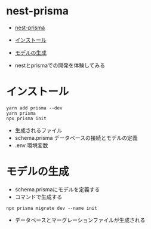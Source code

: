 # nest-prisma

- [nest-prisma](#nest-prisma)
- [インストール](#インストール)
- [モデルの生成](#モデルの生成)

- nestとprismaでの開発を体験してみる
  


# インストール
```shell
yarn add prisma --dev
yarn prisma
npx prisma init
```

- 生成されるファイル
- schema.prisma データベースの接続とモデルの定義
- .env 環境変数



# モデルの生成
- schema.prismaにモデルを定義する
- コマンドで生成する
```shell
npx prisma migrate dev --name init
```
- データベースとマーグレーションファイルが生成される
